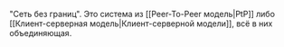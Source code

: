 "Сеть без границ".
Это система из [[Peer-To-Peer модель|PtP]] либо [[Клиент-серверная модель|Клиент-серверной модели]], всё в них объединяющая.